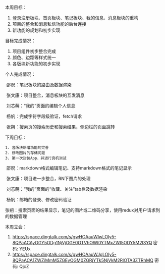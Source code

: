 本周目标：

1. 登录注册板块、首页板块、笔记板块、我的信息、消息板块的重构
2. 项目的整合和消息私信功能的后台连接
3. 新功能的规划和初步实现



目标完成情况：

1. 项目组件初步整合完成
2. 颜色、边距等样式统一
3. 各版块新功能的初步实现



个人完成情况：

​	邵贶：笔记板块的路由及数据渲染

​	张文康：项目整合，消息板块的互发消息

​	刘芯萌：“我的”页面的编辑个人信息

​	杨帆：完成字符字段级验证，fetch请求

​	张朔：搜索页的搜索历史和搜索结果，侧边栏的页面跳转



下周目标：

	1. 各版块新增功能的完善
 	2. 修改图片的存储问题
 	3. 第一次封装App，并进行真机测试

​	邵贶：markdown格式编辑笔记、支持markdown格式的笔记显示

​	张文康：项目进一步整合，RN下图片的处理

​	刘芯萌：“我的”页面的“收藏、关注”tab栏及数据渲染

​	杨帆：邮箱的登录、修改密码验证

​	张朔：搜索页面的结果显示，笔记的图片或二维码分享，使用redux对用户请求到的数据管理



本周立会：

1. https://space.dingtalk.com/s/gwHOAauWIwLOIy5-8QPaACAyOGY5ODg1NjVjOGE0OTVhOWI0YTMxZWI5ODY5M2I3YQ 密码: YEUx
2. https://space.dingtalk.com/s/gwHOAauWJgLOIy5-8QPaACA1ZWZiMmM5ZGEyOGM0ZGRjYTk5NjVkM2RlOTA3ZTRhMQ 密码: QjcZ
